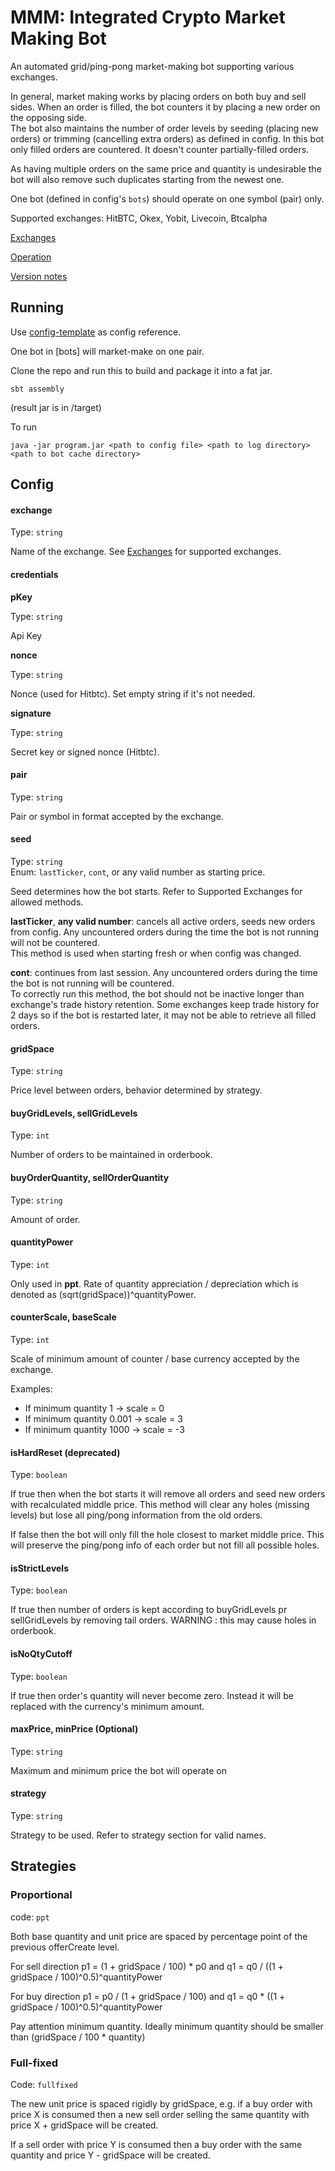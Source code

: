 # MMM: Integrated Crypto Market Making Bot

An automated grid/ping-pong market-making bot supporting various exchanges.

In general, market making works by placing orders on both buy and sell sides. When an order is filled, the bot counters it by placing a new order on the opposing side. <br>
The bot also maintains the number of order levels by seeding (placing new orders) or trimming (cancelling extra orders) as defined in config.
In this bot only filled orders are countered. It doesn't counter partially-filled orders.

As having multiple orders on the same price and quantity is undesirable the bot will also remove such duplicates starting from the newest one.

One bot (defined in config's `bots`) should operate on one symbol (pair) only.

Supported exchanges: HitBTC, Okex, Yobit, Livecoin, Btcalpha



[Exchanges](./EXCHANGES.md)

[Operation](./OPERATION.md)

[Version notes](./VERSIONS.md)

## Running
Use [config-template](./config-template) as config reference.

One bot in [bots] will market-make on one pair.

Clone the repo and run this to build and package it into a fat jar.

```
sbt assembly
```

(result jar is in /target)

To run

```
java -jar program.jar <path to config file> <path to log directory> <path to bot cache directory>
```

## Config

#### exchange

Type: `string`<br>

Name of the exchange. See [Exchanges](./EXCHANGES.md) for supported exchanges.

#### credentials

**pKey**

Type: `string`<br>

Api Key

**nonce**

Type: `string`<br>

Nonce (used for Hitbtc). Set empty string if it's not needed.

**signature**

Type: `string`<br>

Secret key or signed nonce (Hitbtc).

#### pair

Type: `string`<br>

Pair or symbol in format accepted by the exchange.

#### seed

Type: `string`<br>
Enum: `lastTicker`, `cont`, or any valid number as starting price.

Seed determines how the bot starts. Refer to Supported Exchanges for allowed methods.

**lastTicker**, **any valid number**: cancels all active orders, seeds new orders from config. Any uncountered orders during the time the bot is not running will not be countered. <br>
This method is used when starting fresh or when config was changed.

**cont**: continues from last session. Any uncountered orders during the time the bot is not running will be countered. <br>
To correctly run this method, the bot should not be inactive longer than exchange's trade history retention. Some exchanges keep trade history for 2 days so if the bot is restarted later, it may not be able to retrieve all filled orders.

#### gridSpace

Type: `string`<br>

Price level between orders, behavior determined by strategy.

#### buyGridLevels, sellGridLevels

Type: `int`<br>

Number of orders to be maintained in orderbook.

#### buyOrderQuantity, sellOrderQuantity

Type: `string`<br>

Amount of order.

#### quantityPower

Type: `int`<br>

Only used in **ppt**. Rate of quantity appreciation / depreciation which is denoted as (sqrt(gridSpace))^quantityPower.

#### counterScale, baseScale

Type: `int`<br>

Scale of minimum amount of counter / base currency accepted by the exchange.

Examples:
- If minimum quantity 1 -> scale = 0
- If minimum quantity 0.001 -> scale = 3
- If minimum quantity 1000 -> scale = -3

#### isHardReset (deprecated)

Type: `boolean`<br>

If true then when the bot starts it will remove all orders and seed new orders with recalculated middle price. This method will clear any holes (missing levels) but lose all ping/pong information from the old orders.

If false then the bot will only fill the hole closest to market middle price. This will preserve the ping/pong info of each order but not fill all possible holes.


#### isStrictLevels

Type: `boolean`<br>

If true then number of orders is kept according to buyGridLevels pr sellGridLevels by removing tail orders. WARNING : this may cause holes in orderbook.

#### isNoQtyCutoff

Type: `boolean`<br>

If true then order's quantity will never become zero. Instead it will be replaced with the currency's minimum amount.


#### maxPrice, minPrice (Optional)

Type: `string`<br>

Maximum and minimum price the bot will operate on

#### strategy

Type: `string`<br>

Strategy to be used. Refer to strategy section for valid names.


## Strategies

### Proportional

code: `ppt`<br>

Both base quantity and unit price are spaced by percentage point of the previous offerCreate level.

For sell direction p1 = (1 + gridSpace / 100) * p0 and q1 = q0 / ((1 + gridSpace / 100)^0.5)^quantityPower

For buy direction p1 = p0  / (1 + gridSpace / 100) and q1 = q0 * ((1 + gridSpace / 100)^0.5)^quantityPower

Pay attention minimum quantity. Ideally minimum quantity should be smaller than (gridSpace / 100 * quantity)

### Full-fixed

Code: `fullfixed`<br>

The new unit price is spaced rigidly by gridSpace, e.g. if a buy order with price X is consumed then a new sell order selling the same quantity with price X + gridSpace will be created.

If a sell order with price Y is consumed then a buy order with the same quantity and price Y - gridSpace will be created.



